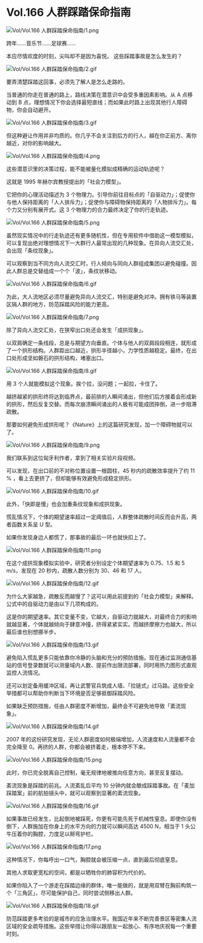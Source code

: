 # Vol.166 人群踩踏保命指南

![Vol/Vol.166 人群踩踏保命指南/1.png](https://file.hsyhx.top/iPaperClipICU/web/assets/image/文字稿/Vol/Vol.166%20人群踩踏保命指南/1.png?imageMogr2/format/avif)

跨年......音乐节......足球赛......

本应尽情欢度的时刻，尖叫却不是因为喜悦。
这些踩踏事故是怎么发生的？

![Vol/Vol.166 人群踩踏保命指南/2.gif](https://file.hsyhx.top/iPaperClipICU/web/assets/image/文字稿/Vol/Vol.166%20人群踩踏保命指南/2.gif?imageMogr2/format/avif)

要弄清楚踩踏这回事，必须先了解人是怎么走路的。

当普通的你走在普通的路上，路线决策在潜意识中会受多重因素影响。从 A 点移动到 B 点，理想情况下你会选择最短直线；而如果此时路上出现其他行人障碍物，你会自动避开。

![Vol/Vol.166 人群踩踏保命指南/3.gif](https://file.hsyhx.top/iPaperClipICU/web/assets/image/文字稿/Vol/Vol.166%20人群踩踏保命指南/3.gif?imageMogr2/format/avif)

但这种避让作用并非均质的。你几乎不会关注到后方的行人，越在你正前方、离你越近，对你的影响越大。

![Vol/Vol.166 人群踩踏保命指南/4.png](https://file.hsyhx.top/iPaperClipICU/web/assets/image/文字稿/Vol/Vol.166%20人群踩踏保命指南/4.png?imageMogr2/format/avif)

这些潜意识里的决策过程，能不能被量化模拟成精确的运动轨迹呢？

这就是 1995 年赫尔宾教授提出的「社会力模型」。

它把你的心理活动描述为 3 个物理力。引导你前往目标点的「自驱动力」；促使你与他人保持距离的「人人排斥力」；促使你与障碍物保持距离的「人物排斥力」。每个力又分别有展开式。这 3 个物理力的合力最终决定了你的行走轨迹。

![Vol/Vol.166 人群踩踏保命指南/5.png](https://file.hsyhx.top/iPaperClipICU/web/assets/image/文字稿/Vol/Vol.166%20人群踩踏保命指南/5.png?imageMogr2/format/avif)

虽然现实情况中的行走轨迹还有更多随机性，但在专用软件中借助这一模型模拟，可以复现出绝对理想情况下一大群行人最常出现的几种现象。在异向人流交汇处，会出现「条纹现象」。

可以观察到当不同方向人流交汇时，行人倾向与同向人群组成集团以避免碰撞。因此人群总是交替组成一个个「波」，条纹状移动。

![Vol/Vol.166 人群踩踏保命指南/6.gif](https://file.hsyhx.top/iPaperClipICU/web/assets/image/文字稿/Vol/Vol.166%20人群踩踏保命指南/6.gif?imageMogr2/format/avif)

为此，大人流地区必须尽量避免异向人流交汇，特别是避免对冲。拥有铁马等装置区隔人群的地方，防范踩踏风险的能力更高。

![Vol/Vol.166 人群踩踏保命指南/7.png](https://file.hsyhx.top/iPaperClipICU/web/assets/image/文字稿/Vol/Vol.166%20人群踩踏保命指南/7.png?imageMogr2/format/avif)

除了异向人流交汇处，在狭窄出口处还会发生「成拱现象」。

以双肩确定一条线段，总是与期望方向垂直。个体与他人的双肩段段相连，就形成了一个拱形结构。人群距出口越近，拱形半径越小，力学性质越稳定。最终，在出口处形成坚如磐石的拱形结构，堵塞出口。

![Vol/Vol.166 人群踩踏保命指南/8.gif](https://file.hsyhx.top/iPaperClipICU/web/assets/image/文字稿/Vol/Vol.166%20人群踩踏保命指南/8.gif?imageMogr2/format/avif)

用 3 个人就能模拟这个现象。挨个拉，没问题；一起拉，卡住了。

越挤越紧的拱形终将达到临界点，最前排的人瞬间涌出，但他们后方接着会形成新的拱形，然后反复交替。而每次崩溃瞬间涌出的人极有可能成团摔倒，进一步阻滞疏散。

那要如何避免形成拱形呢？《Nature》上的这篇研究发现，加一个障碍物就可以了。

![Vol/Vol.166 人群踩踏保命指南/9.png](https://file.hsyhx.top/iPaperClipICU/web/assets/image/文字稿/Vol/Vol.166%20人群踩踏保命指南/9.png?imageMogr2/format/avif)

我们联系到这位匈牙利作者，拿到了相关实验片段视频。

可以发现，在出口前的不对称位置设置一根圆柱，45 秒内的疏散效率提升了约 11 % ，看上去更挤了，但却能够有效避免形成稳定拱形。

![Vol/Vol.166 人群踩踏保命指南/10.gif](https://file.hsyhx.top/iPaperClipICU/web/assets/image/文字稿/Vol/Vol.166%20人群踩踏保命指南/10.gif?imageMogr2/format/avif)

此外，「快即是慢」也会加重条纹现象和成拱现象。

慌乱情况下，个体的期望速率超过一定阈值后，人群整体疏散时间反而会升高，两者函数关系呈 U 型。

如果你发现身边人都慌了，那事故的最后一环也就快扣上了。

![Vol/Vol.166 人群踩踏保命指南/11.png](https://file.hsyhx.top/iPaperClipICU/web/assets/image/文字稿/Vol/Vol.166%20人群踩踏保命指南/11.png?imageMogr2/format/avif)

在这个成拱现象模拟实验中，研究者分别设定个体期望速率为 0.75、1.5 和 5 m/s，发现在 20 秒内，疏散人数分别为 30、46 和 17 人。

![Vol/Vol.166 人群踩踏保命指南/12.gif](https://file.hsyhx.top/iPaperClipICU/web/assets/image/文字稿/Vol/Vol.166%20人群踩踏保命指南/12.gif?imageMogr2/format/avif)

为什么大家越急，疏散反而越慢了？这可以用此前提到的「社会力模型」来解释。公式中的自驱动力是由以下几项构成的。

这是你的期望速率。其它变量不变，它越大，自驱动力就越大，对最终合力的影响就越显著，个体就越倾向于肆意冲撞，挤得紧紧实实。而越挤摩擦力也越大，所以最后谁也别想挪半步。

![Vol/Vol.166 人群踩踏保命指南/13.gif](https://file.hsyhx.top/iPaperClipICU/web/assets/image/文字稿/Vol/Vol.166%20人群踩踏保命指南/13.gif?imageMogr2/format/avif)

避免陷入慌乱更多只能依靠你冷静的头脑和充分的预防措施。现在通过监测通信基站的信号登录数就可以测量域内人数、提前作出限流部署，同时用热力图形式直观监控人流情况。

还可以划定备用缓冲区域，再让武警官兵筑成人墙、「拉链式」过马路。这些安全举措都可以帮助你判断当下环境是否足够抵御踩踏风险。

如果缺乏预防措施，任由人群密度不断增加，最终会不可避免地导致「紊流现象」。

![Vol/Vol.166 人群踩踏保命指南/14.gif](https://file.hsyhx.top/iPaperClipICU/web/assets/image/文字稿/Vol/Vol.166%20人群踩踏保命指南/14.gif?imageMogr2/format/avif)

2007 年的这份研究发现，无论人群密度如何极端增加，人流速度和人流量都不会完全降至 0。再挤的人群，你都会被挤着走，根本停不下来。

![Vol/Vol.166 人群踩踏保命指南/15.png](https://file.hsyhx.top/iPaperClipICU/web/assets/image/文字稿/Vol/Vol.166%20人群踩踏保命指南/15.png?imageMogr2/format/avif)

此时，你已完全脱离自己控制，毫无规律地被推向任意方向，甚至反复摆动。

紊流现象是踩踏的前兆。人流紊乱后平均 10 分钟内就会酿成踩踏事故。在「麦加踩踏案」前的航拍镜头中，就可以观察到显著的紊流现象。

![Vol/Vol.166 人群踩踏保命指南/16.gif](https://file.hsyhx.top/iPaperClipICU/web/assets/image/文字稿/Vol/Vol.166%20人群踩踏保命指南/16.gif?imageMogr2/format/avif)

如果事故已经发生，比起倒地被踩死，你更有可能先死于机械性窒息。即使你没有倒下，人群施加在你身上的水平方向的力就可以瞬间高达 4500 N，相当于 1 头公牛压着你的胸腔，力度足以掰弯护栏。

![Vol/Vol.166 人群踩踏保命指南/17.png](https://file.hsyhx.top/iPaperClipICU/web/assets/image/文字稿/Vol/Vol.166%20人群踩踏保命指南/17.png?imageMogr2/format/avif)

这种情况下，你每呼出一口气，胸腔就会被压缩一点，直到最后彻底窒息。

其他人求取更宽松的空间，都是以牺牲你的肺容积为代价的。

如果你陷入了一个游走在踩踏边缘的群体，唯一能做的，就是用双臂在胸前构筑一个「三角区」，尽可能保护自己，同时尝试侧移出人群。

![Vol/Vol.166 人群踩踏保命指南/18.gif](https://file.hsyhx.top/iPaperClipICU/web/assets/image/文字稿/Vol/Vol.166%20人群踩踏保命指南/18.gif?imageMogr2/format/avif)

防范踩踏更多考验的是城市的应急治理水平。我国近年来不断完善景区等密集人流区域的安全疏导措施。这些举措让你得以跟朋友一起放心、有序地庆祝每一个重要时刻。
